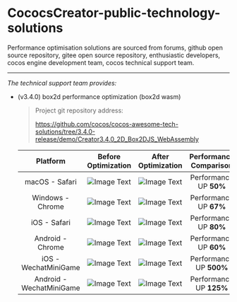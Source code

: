 # CococsCreator-public-technology-solutions

 Performance optimisation solutions are sourced from forums, github open source repository, gitee open source repository, enthusiastic developers, cocos engine development team, cocos technical support team. 

 ---
*The technical support team provides:*

* (v3.4.0) box2d performance optimization (box2d wasm)

  > Project git repository address:
  >
  > https://github.com/cocos/cocos-awesome-tech-solutions/tree/3.4.0-release/demo/Creator3.4.0_2D_Box2DJS_WebAssembly
  
  |  Platform  |  Before Optimization  | After Optimization  |  Performance Comparison  |
  | :-----------------------: | :-----------------------: | :-----------------------: | :-----------------------: |
  | macOS - Safari | ![Image Text](https://github.com/cocos/cocos-awesome-tech-solutions/blob/main/image/20211119/2021111901.jpeg)   | ![Image Text](https://github.com/cocos/cocos-awesome-tech-solutions/blob/main/image/20211119/2021111911.jpeg)   |  Performance UP **50%**  |
  | Windows - Chrome |  ![Image Text](https://github.com/cocos/cocos-awesome-tech-solutions/blob/main/image/20211119/2021111902.jpeg)  |  ![Image Text](https://github.com/cocos/cocos-awesome-tech-solutions/blob/main/image/20211119/2021111912.jpeg)  |  Performance UP **67%**  |
  | iOS - Safari |  ![Image Text](https://github.com/cocos/cocos-awesome-tech-solutions/blob/main/image/20211119/2021111903.jpeg)  | ![Image Text](https://github.com/cocos/cocos-awesome-tech-solutions/blob/main/image/20211119/2021111913.jpeg)   | Performance UP **80%**   |
  | Android - Chrome |  ![Image Text](https://github.com/cocos/cocos-awesome-tech-solutions/blob/main/image/20211119/2021111904.jpeg)  |  ![Image Text](https://github.com/cocos/cocos-awesome-tech-solutions/blob/main/image/20211119/2021111914.jpeg)  | Performance UP **60%**  |  
  | iOS - WechatMiniGame |  ![Image Text](https://github.com/cocos/cocos-awesome-tech-solutions/blob/main/image/20211119/2021111905.jpeg)  |  ![Image Text](https://github.com/cocos/cocos-awesome-tech-solutions/blob/main/image/20211119/2021111915.jpeg)  | Performance UP **500%**  |  
  | Android - WechatMiniGame | ![Image Text](https://github.com/cocos/cocos-awesome-tech-solutions/blob/main/image/20211119/2021111906.jpeg)   |  ![Image Text](https://github.com/cocos/cocos-awesome-tech-solutions/blob/main/image/20211119/2021111916.jpeg)  | Performance UP **125%**  |